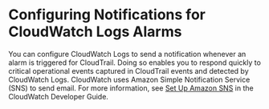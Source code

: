 # Configuring Notifications for CloudWatch Logs Alarms<a name="cloudtrail-configure-notifications-for-cloudwatch-logs-alarms"></a>

You can configure CloudWatch Logs to send a notification whenever an alarm is triggered for CloudTrail\. Doing so enables you to respond quickly to critical operational events captured in CloudTrail events and detected by CloudWatch Logs\. CloudWatch uses Amazon Simple Notification Service \(SNS\) to send email\. For more information, see [Set Up Amazon SNS](http://docs.aws.amazon.com/AmazonCloudWatch/latest/DeveloperGuide/US_SetupSNS.html) in the CloudWatch Developer Guide\.